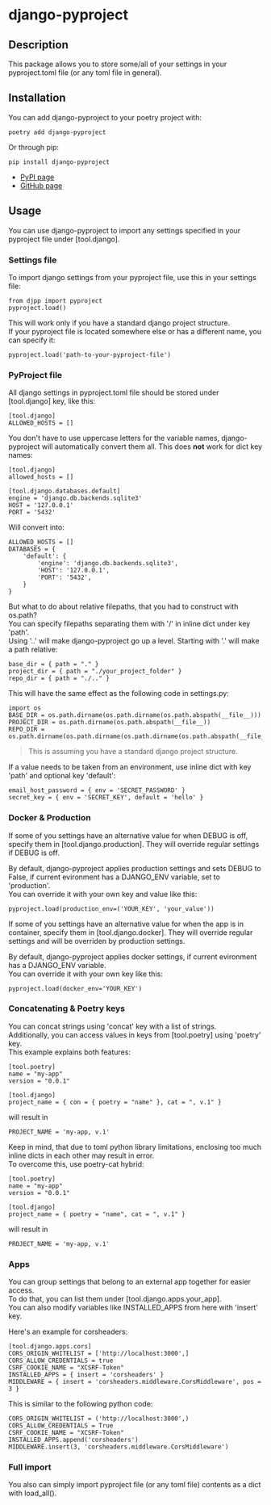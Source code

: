 # django-pyproject

## Description

This package allows you to store some/all of your settings in your pyproject.toml file (or any toml file in general).

## Installation

You can add django-pyproject to your poetry project with:

    poetry add django-pyproject

Or through pip:

    pip install django-pyproject

- [PyPI page](https://pypi.org/project/django-pyproject/)
- [GitHub page](https://github.com/Ceterai/django-pyproject/)

## Usage

You can use django-pyproject to import any settings specified in your pyproject file under [tool.django].

### Settings file

To import django settings from your pyproject file, use this in your settings file:

    from djpp import pyproject
    pyproject.load()

This will work only if you have a standard django project structure.  
If your pyproject file is located somewhere else or has a different name, you can specify it:

    pyproject.load('path-to-your-pyproject-file')

### PyProject file

All django settings in pyproject.toml file should be stored under [tool.django] key, like this:

    [tool.django]
    ALLOWED_HOSTS = []

You don't have to use uppercase letters for the variable names, django-pyproject will automatically convert them all. This does **not** work for dict key names:

    [tool.django]
    allowed_hosts = []

    [tool.django.databases.default]
    engine = 'django.db.backends.sqlite3'
    HOST = '127.0.0.1'
    PORT = '5432'

Will convert into:

    ALLOWED_HOSTS = []
    DATABASES = {
        'default': {
            'engine': 'django.db.backends.sqlite3',
            'HOST': '127.0.0.1',
            'PORT': '5432',
        }
    }

But what to do about relative filepaths, that you had to construct with os.path?  
You can specify filepaths separating them with '/' in inline dict under key 'path'.  
Using '..' will make django-pyproject go up a level.
Starting with '.' will make a path relative:

    base_dir = { path = "." }
    project_dir = { path = "./your_project_folder" }
    repo_dir = { path = "./.." }

This will have the same effect as the following code in settings.py:

    import os
    BASE_DIR = os.path.dirname(os.path.dirname(os.path.abspath(__file__)))
    PROJECT_DIR = os.path.dirname(os.path.abspath(__file__))
    REPO_DIR = os.path.dirname(os.path.dirname(os.path.dirname(os.path.abspath(__file__))))

> This is assuming you have a standard django project structure.

If a value needs to be taken from an environment, use inline dict with key 'path' and optional key 'default':

    email_host_password = { env = 'SECRET_PASSWORD' }
    secret_key = { env = 'SECRET_KEY', default = 'hello' }

### Docker & Production

If some of you settings have an alternative value for when DEBUG is off, specify them in [tool.django.production]. They will override regular settings if DEBUG is off.

By default, django-pyproject applies production settings and sets DEBUG to False, if current evironment has a DJANGO_ENV variable, set to 'production'.  
You can override it with your own key and value like this:

    pyproject.load(production_env=('YOUR_KEY', 'your_value'))

If some of you settings have an alternative value for when the app is in container, specify them in [tool.django.docker]. They will override regular settings and will be overriden by production settings.

By default, django-pyproject applies docker settings, if current evironment has a DJANGO_ENV variable.  
You can override it with your own key like this:

    pyproject.load(docker_env='YOUR_KEY')

### Concatenating & Poetry keys

You can concat strings using 'concat' key with a list of strings.  
Additionally, you can access values in keys from [tool.poetry] using 'poetry' key.  
This example explains both features:

    [tool.poetry]
    name = "my-app"
    version = "0.0.1"

    [tool.django]
    project_name = { con = { poetry = "name" }, cat = ", v.1" }

will result in

    PROJECT_NAME = 'my-app, v.1'

Keep in mind, that due to toml python library limitations, enclosing too much inline dicts in each other may result in error.  
To overcome this, use poetry-cat hybrid:

    [tool.poetry]
    name = "my-app"
    version = "0.0.1"

    [tool.django]
    project_name = { poetry = "name", cat = ", v.1" }

will result in

    PROJECT_NAME = 'my-app, v.1'

### Apps

You can group settings that belong to an external app together for easier access.  
To do that, you can list them under [tool.django.apps.your_app].  
You can also modify variables like INSTALLED_APPS from here with 'insert' key.

Here's an example for corsheaders:

    [tool.django.apps.cors]
    CORS_ORIGIN_WHITELIST = ['http://localhost:3000',]
    CORS_ALLOW_CREDENTIALS = true
    CSRF_COOKIE_NAME = "XCSRF-Token"
    INSTALLED_APPS = { insert = 'corsheaders' }
    MIDDLEWARE = { insert = 'corsheaders.middleware.CorsMiddleware', pos = 3 }

This is similar to the following python code:

    CORS_ORIGIN_WHITELIST = ('http://localhost:3000',)
    CORS_ALLOW_CREDENTIALS = True
    CSRF_COOKIE_NAME = "XCSRF-Token"
    INSTALLED_APPS.append('corsheaders')
    MIDDLEWARE.insert(3, 'corsheaders.middleware.CorsMiddleware')

### Full import

You also can simply import pyproject file (or any toml file) contents as a dict with load_all().
